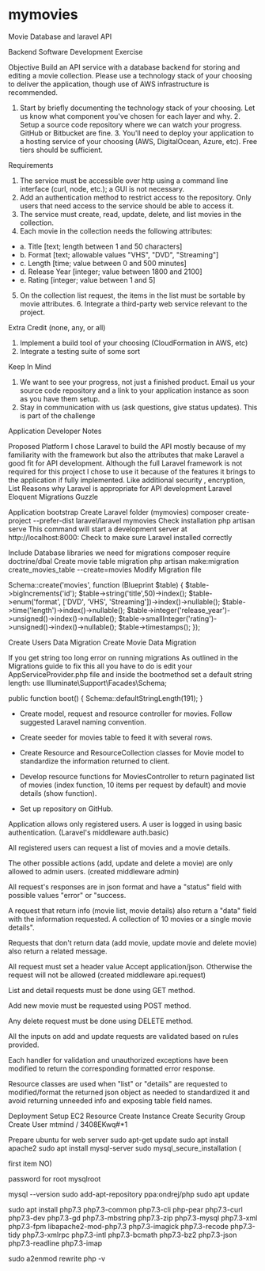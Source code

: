 # mymovies
Movie Database and laravel API


Backend Software Development Exercise 
 
Objective Build an API service with a database backend for storing and editing a movie collection. Please use a technology stack of your choosing to deliver the application, though use of AWS infrastructure is recommended.  
 
1. Start by briefly documenting the technology stack of your choosing. Let us know what component you've chosen for each layer and why. 2. Setup a source code repository where we can watch your progress. GitHub or Bitbucket are fine. 3. You'll need to deploy your application to a hosting service of your choosing (AWS, DigitalOcean, Azure, etc). Free tiers should be sufficient. 
 
Requirements 
1. The service must be accessible over http using a command line interface (curl, node, etc.); a GUI is not necessary. 
2. Add an authentication method to restrict access to the repository. Only users that need access to the service should be able to access it. 
3. The service must create, read, update, delete, and list movies in the collection. 
4. Each movie in the collection needs the following attributes: 
* a. Title [text; length between 1 and 50 characters] 
* b. Format [text; allowable values "VHS", "DVD", "Streaming"] 
* c. Length [time; value between 0 and 500 minutes] 
* d. Release Year [integer; value between 1800 and 2100] 
* e. Rating [integer; value between 1 and 5] 


5. On the collection list request, the items in the list must be sortable by movie attributes. 6. Integrate a third-party web service relevant to the project. 
 
Extra Credit (none, any, or all) 
1. Implement a build tool of your choosing (CloudFormation in AWS, etc) 
2. Integrate a testing suite of some sort 
 
Keep In Mind 
1. We want to see your progress, not just a finished product. Email us your source code repository and a link to your application instance as soon as you have them setup. 
2. Stay in communication with us (ask questions, give status updates). This is part of the challenge

Application Developer Notes

Proposed Platform
I chose Laravel to build the API mostly because of my familiarity with the framework but also the attributes that make Laravel a good fit for API development. 
Although the full Laravel framework is not required for this project I chose to use it because of the features it brings to the application if fully implemented. Like additional security , encryption, 
List Reasons why Laravel is appropriate for API development
Laravel
Eloquent
Migrations
Guzzle

Application bootstrap
Create Laravel folder (mymovies)
composer create-project --prefer-dist laravel/laravel mymovies
Check installation
php artisan serve
 This command will start a development server at http://localhost:8000:
Check to make sure Laravel installed correctly

Include Database libraries we need for migrations
composer require doctrine/dbal
Create movie table migration
php artisan make:migration create_movies_table --create=movies
Modify Migration file 

Schema::create('movies', function (Blueprint $table) {
    $table->bigIncrements('id');
    $table->string('title',50)->index();
    $table->enum('format', ['DVD', 'VHS', 'Streaming'])->index()->nullable();
    $table->time('length')->index()->nullable();
    $table->integer('release_year')->unsigned()->index()->nullable();
    $table->smallInteger('rating')->unsigned()->index()->nullable();
    $table->timestamps();
});


Create Users Data Migration
Create Movie Data Migration


If you get string too long error on running migrations
As outlined in the Migrations guide to fix this all you have to do is edit your AppServiceProvider.php file and inside the bootmethod set a default string length:
use Illuminate\Support\Facades\Schema;

public function boot()
{
    Schema::defaultStringLength(191);
}


- Create model, request and resource controller for movies. Follow suggested Laravel naming convention.

- Create seeder for movies table to feed it with several rows.

- Create Resource and ResourceCollection classes for Movie model to standardize the information returned to client.

- Develop resource functions for MoviesController to return paginated list of movies (index function, 10 items per request by default) and movie details (show function).

- Set up repository on GitHub.

Application allows only registered users. A user is logged in using basic authentication. (Laravel's middleware auth.basic)

All registered users can request a list of movies and a movie details.

The other possible actions (add, update and delete a movie) are only allowed to admin users. (created middleware admin)

All request's responses are in json format and have a  "status" field with possible values "error" or "success.

A request that return info (movie list, movie details) also return a "data" field with the information requested. A collection of 10 movies or a single movie details".

Requests that don't return data (add movie, update movie and delete movie) also return a related message.

All request must set a header value Accept application/json. Otherwise the request will not be allowed (created middleware api.request)

List and detail requests must be done using GET method.

Add new movie must be requested using  POST method.

Any delete request must be done using  DELETE method.

All the inputs on add and update requests are validated based on rules provided.

Each handler for validation and unauthorized exceptions have been modified to return the corresponding formatted error response.

Resource classes are used when "list" or "details" are requested to modified/format the returned json object as needed to standardized it and avoid returning unneeded info and exposing table field names.


Deployment
Setup EC2 Resource
Create Instance
Create Security Group
Create User
mtmind / 3408EKwq#*1

Prepare ubuntu for web server
sudo apt-get update
sudo apt install apache2
sudo apt install mysql-server
sudo mysql_secure_installation (

first item NO)

password for root
mysqlroot

mysql --version
sudo add-apt-repository ppa:ondrej/php
sudo apt update

sudo apt install php7.3 php7.3-common php7.3-cli php-pear php7.3-curl php7.3-dev php7.3-gd php7.3-mbstring php7.3-zip php7.3-mysql php7.3-xml php7.3-fpm libapache2-mod-php7.3 php7.3-imagick php7.3-recode php7.3-tidy php7.3-xmlrpc php7.3-intl php7.3-bcmath php7.3-bz2 php7.3-json php7.3-readline php7.3-imap 

sudo a2enmod rewrite
php -v


